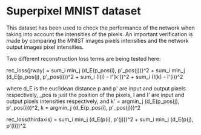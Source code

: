 # Superpixel MNIST dataset

This dataset has been used to check the performance of the network when taking into account the intensities of the pixels. An important verification is made by comparing the MNIST images pixels intensities and the network output images pixel intensities.

Two different reconstruction loss terms are being tested here:

rec_loss(jrway) = sum_i min_j (d_E(p_pos(i), p'_pos(j)))^2 + sum_i min_j (d_E(p_pos(j), p'_pos(i)))^2 + sum_i (I(i) - I'(k'))^2 + sum_i (I(k) - I'(i))^2

where d_E is the euclidean distance p and p' are input and output pixels respectively, _pos is just the position of the pixels, I and I' are input and output pixels intensities respectively, and k' = argmin_j (d_E(p_pos(j), p'_pos(i)))^2, k = argmin_j (d_E(p_pos(i), p'_pos(j)))^2

rec_loss(thirdaxis) = sum_i min_j (d_E(p(i), p'(j)))^2 +  sum_i min_j (d_E(p(j), p'(i)))^2
